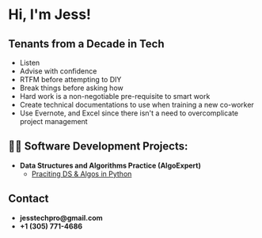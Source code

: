 <h1>Hi, I'm Jess! </h1>

<h2>Tenants from a Decade in Tech</h2>
<ul>
  <li>Listen</li>
  <li>Advise with confidence</li>
  <li>RTFM before attempting to DIY</li>
  <li>Break things before asking how</li>
  <li>Hard work is a non-negotiable pre-requisite to smart work</li>
  <li>Create technical documentations to use when training a new co-worker</li>
  <li>Use Evernote, and Excel since there isn't a need to overcomplicate project management</li>
</ul>
  
<h2>👨‍💻 Software Development Projects:</h2>

- <b>Data Structures and Algorithms Practice (AlgoExpert)</b>
  - [Praciting DS & Algos in Python](https://github.com/joshmadakor1/Algorithms-Practice)

<h2>Contact</h2>
  <ul>
    <li><b>jesstechpro@gmail.com</b></li>
    <li><b>+1 (305) 771-4686‬</b></li>

[twitter]: https://twitter.com/joshmadakor
[youtube]: https://www.youtube.com/c/joshmadakor
[instagram]: https://www.instagram.com/joshmadakor/
[linkedin]: https://linkedin.com/in/joshmadakor

<!--
**joshmadakor1/joshmadakor1** is a ✨ _special_ ✨ repository because its `README.md` (this file) appears on your GitHub profile.

Here are some ideas to get you started:

- 🔭 I’m currently working on ...
- 🌱 I’m currently learning ...
- 👯 I’m looking to collaborate on ...
- 🤔 I’m looking for help with ...
- 💬 Ask me about ...
- 📫 How to reach me: ...
- 😄 Pronouns: ...
- ⚡ Fun fact: ...
-->
